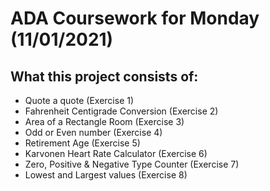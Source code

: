 # ADA Coursework for Monday (11/01/2021)

## What this project consists of:
 - Quote a quote (Exercise 1)
 - Fahrenheit Centigrade Conversion (Exercise 2)
 - Area of a Rectangle Room (Exercise 3)
 - Odd or Even number (Exercise 4)
 - Retirement Age (Exercise 5)
 - Karvonen Heart Rate Calculator (Exercise 6)
 - Zero, Positive & Negative Type Counter (Exercise 7)
 - Lowest and Largest values (Exercise 8)